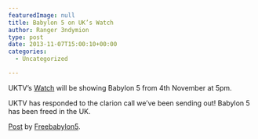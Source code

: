 ```yaml
---
featuredImage: null
title: Babylon 5 on UK’s Watch
author: Ranger 3ndymion
type: post
date: 2013-11-07T15:00:10+00:00
categories:
  - Uncategorized

---
```

UKTV&#8217;s [Watch][1] will be showing Babylon 5 from 4th November at 5pm.

UKTV has responded to the clarion call we&#8217;ve been sending out! Babylon 5 has been freed in the UK.

<div id="fb-root">
</div>



<div class="fb-post" data-href="https://www.facebook.com/FreeBabylon5/posts/413430958783122" data-width="550">
  <div class="fb-xfbml-parse-ignore">
    <a href="https://www.facebook.com/FreeBabylon5/posts/413430958783122">Post</a> by <a href="https://www.facebook.com/FreeBabylon5">Freebabylon5</a>.
  </div>
</div>

 [1]: http://watch.uktv.co.uk
